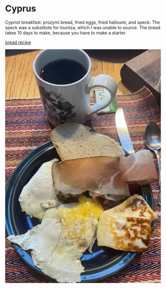 # Cyprus

Cypriot breakfast: prozymi bread, fried eggs, fried halloumi, and
speck. The speck was a substitute for lountza, which I was unable to
source. The bread takes 10 days to make, because you have to make a
starter.

[bread recipe](https://www.kopiaste.org/2012/06/zymoto-psomi-cypriot-rustic-bread/)

![breakfast](images/cyprus.jpeg)
